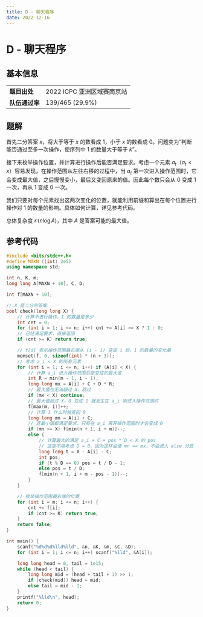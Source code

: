 ```yaml
---
title: D - 聊天程序
date: 2022-12-16
---
```


# D - 聊天程序

## 基本信息

<table>
<tr>
<td><b>题目出处</b></td><td>2022 ICPC 亚洲区域赛南京站</td>
</tr>
<tr>
<td><b>队伍通过率</b></td><td>139/465 (29.9%)</td>
</tr>
</table>

## 题解

首先二分答案 $x$，将大于等于 $x$ 的数看成 $1$，小于 $x$ 的数看成 $0$。问题变为“判断能否通过至多一次操作，使序列中 $1$ 的数量大于等于 $k$”。

接下来枚举操作位置，并计算进行操作后能否满足要求。考虑一个元素 $a_t$（$a_t < x$）容易发现，在操作范围从左往右移的过程中，当 $a_t$ 第一次进入操作范围时，它会变成最大值，之后慢慢变小，最后又变回原来的值。因此每个数只会从 $0$ 变成 $1$ 一次，再从 $1$ 变成 $0$ 一次。

我们只要对每个元素找出这两次变化的位置，就能利用前缀和算出在每个位置进行操作对 $1$ 的数量的影响。具体如何计算，详见参考代码。

总体复杂度 $\mathcal{O}(n\log A)$，其中 $A$ 是答案可能的最大值。

## 参考代码

```c++ linenums="1"
#include <bits/stdc++.h>
#define MAXN ((int) 2e5)
using namespace std;

int n, K, m;
long long A[MAXN + 10], C, D;

int f[MAXN + 10];

// X 是二分的答案
bool check(long long X) {
    // 计算不进行操作，1 的数量是多少
    int cnt = 0;
    for (int i = 1; i <= n; i++) cnt += A[i] >= X ? 1 : 0;
    // 已经满足要求，直接返回
    if (cnt >= K) return true;

    // f[i] 表示操作范围最右端从 (i - 1) 变成 i 后，1 的数量的变化量
    memset(f, 0, sizeof(int) * (n + 3));
    // 考虑 a_i < X 的所有元素
    for (int i = 1; i <= n; i++) if (A[i] < X) {
        // 计算 a_i 进入操作范围后能变成的最大值
        int R = min(m - 1, i - 1);
        long long mx = A[i] + C + D * R;
        // 最大值也无法超过 X，跳过
        if (mx < X) continue;
        // 最大值超过 X，0 变成 1 就发生在 a_i 刚进入操作范围时
        f[max(m, i)]++;
        // 计算 1 什么时候变回 0
        long long mn = A[i] + C;
        // 连最小值都满足要求，只有在 a_i 离开操作范围时才会变成 0
        if (mn >= X) f[min(n + 1, i + m)]--;
        else {
            // 计算最大的满足 a_i + C + pos * D < X 的 pos
            // 这里不用考虑 D = 0，因为这样会使 mn == mx，不会进入 else 分支
            long long t = X - A[i] - C;
            int pos;
            if (t % D == 0) pos = t / D - 1;
            else pos = t / D;
            f[min(n + 1, i + m - pos - 1)]--;
        }
    }

    // 枚举操作范围最右端的位置
    for (int i = m; i <= n; i++) {
        cnt += f[i];
        if (cnt >= K) return true;
    }
    return false;
}

int main() {
    scanf("%d%d%d%lld%lld", &n, &K, &m, &C, &D);
    for (int i = 1; i <= n; i++) scanf("%lld", &A[i]);

    long long head = 0, tail = 1e15;
    while (head < tail) {
        long long mid = (head + tail + 1) >> 1;
        if (check(mid)) head = mid;
        else tail = mid - 1;
    }
    printf("%lld\n", head);
    return 0;
}
```
